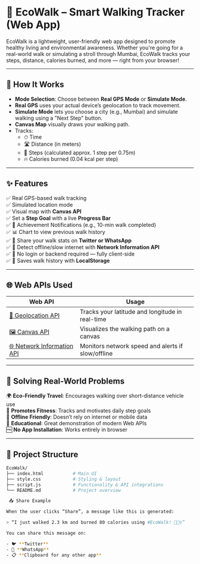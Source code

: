 # 🌱 EcoWalk – Smart Walking Tracker (Web App)

EcoWalk is a lightweight, user-friendly web app designed to promote healthy living and environmental awareness. Whether you're going for a real-world walk or simulating a stroll through Mumbai, EcoWalk tracks your steps, distance, calories burned, and more — right from your browser!

---

## 🧠 How It Works

- **Mode Selection**: Choose between **Real GPS Mode** or **Simulate Mode**.
- **Real GPS** uses your actual device’s geolocation to track movement.
- **Simulate Mode** lets you choose a city (e.g., Mumbai) and simulate walking using a "Next Step" button.
- **Canvas Map** visually draws your walking path.
- Tracks:
  - ⏱ Time
  - 🛣 Distance (in meters)
  - 👣 Steps (calculated approx. 1 step per 0.75m)
  - 🔥 Calories burned (0.04 kcal per step)

---

## ✨ Features

✅ Real GPS-based walk tracking  
✅ Simulated location mode  
✅ Visual map with **Canvas API**  
✅ Set a **Step Goal** with a live **Progress Bar**  
✅ 🎯 Achievement Notifications (e.g., 10-min walk completed)  
✅ 📊 Chart to view previous walk history  
✅ 📱 Share your walk stats on **Twitter or WhatsApp**  
✅ 📶 Detect offline/slow internet with **Network Information API**  
✅ 🔐 No login or backend required — fully client-side  
✅ 💾 Saves walk history with **LocalStorage**

---

## 🌐 Web APIs Used

| Web API | Usage |
|--------|-------|
| [📍 Geolocation API](https://developer.mozilla.org/en-US/docs/Web/API/Geolocation_API) | Tracks your latitude and longitude in real-time |
| [🖼️ Canvas API](https://developer.mozilla.org/en-US/docs/Web/API/Canvas_API) | Visualizes the walking path on a canvas |
| [🌐 Network Information API](https://developer.mozilla.org/en-US/docs/Web/API/Network_Information_API) | Monitors network speed and alerts if slow/offline |

---

## 🎯 Solving Real-World Problems

🌍 **Eco-Friendly Travel**: Encourages walking over short-distance vehicle use  
🏃 **Promotes Fitness**: Tracks and motivates daily step goals  
📱 **Offline Friendly**: Doesn’t rely on internet or mobile data  
🧠 **Educational**: Great demonstration of modern Web APIs  
🆓 **No App Installation**: Works entirely in browser  

---

## 📁 Project Structure

```bash
EcoWalk/
├── index.html           # Main UI
├── style.css            # Styling & layout
├── script.js            # Functionality & API integrations
└── README.md            # Project overview

 📤 Share Example

When the user clicks “Share”, a message like this is generated:

> “I just walked 2.3 km and burned 80 calories using #EcoWalk! 🌱🚶‍♀️”

You can share this message on:

- 🐦 **Twitter**
- 📱 **WhatsApp**
- 📋 **Clipboard for any other app**

